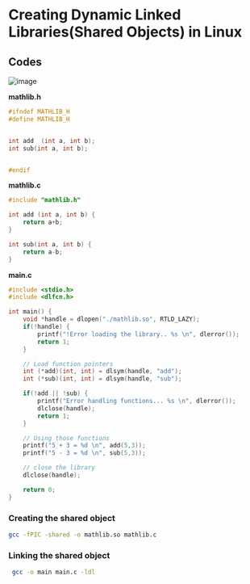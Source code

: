 # Creating Dynamic Linked Libraries(Shared Objects) in Linux



## Codes

![image](https://github.com/user-attachments/assets/a518eb02-b91f-4299-ae67-43d8c9dd12cc)


**mathlib.h**
```c
#ifndef MATHLIB_H
#define MATHLIB_H


int add  (int a, int b);
int sub(int a, int b);


#endif
```

**mathlib.c**
```c
#include "mathlib.h"

int add (int a, int b) {
    return a+b;
}

int sub(int a, int b) {
    return a-b;
}

```

**main.c**

```c
#include <stdio.h>
#include <dlfcn.h>

int main() {
    void *handle = dlopen("./mathlib.so", RTLD_LAZY);
    if(!handle) {
        printf("!Error loading the library.. %s \n", dlerror());
        return 1;
    }

    // Load function pointers
    int (*add)(int, int) = dlsym(handle, "add");
    int (*sub)(int, int) = dlsym(handle, "sub");

    if(!add || !sub) {
        printf("Error handling functions... %s \n", dlerror());
        dlclose(handle);
        return 1;
    }

    // Using those functions
    printf("5 + 3 = %d \n", add(5,3));
    printf("5 - 3 = %d \n", sub(5,3));

    // close the library
    dlclose(handle);

    return 0;
}
```

### Creating the shared object
```bash
gcc -fPIC -shared -o mathlib.so mathlib.c
```

### Linking the shared object
```bash
 gcc -o main main.c -ldl
```





